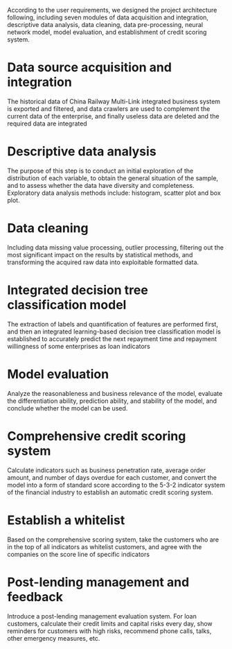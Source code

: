 According to the user requirements, we designed the project architecture following, including seven modules of data acquisition and integration, descriptive data analysis, data cleaning, data pre-processing, neural network model, model evaluation, and establishment of credit scoring system.

# Data source acquisition and integration 
The historical data of China Railway Multi-Link integrated business system is exported and filtered, and data crawlers are used to complement the current data of the enterprise, and finally useless data are deleted and the required data are integrated
# Descriptive data analysis 
The purpose of this step is to conduct an initial exploration of the distribution of each variable, to obtain the general situation of the sample, and to assess whether the data have diversity and completeness. Exploratory data analysis methods include: histogram, scatter plot and box plot.
# Data cleaning 
Including data missing value processing, outlier processing, filtering out the most significant impact on the results by statistical methods, and transforming the acquired raw data into exploitable formatted data.
# Integrated decision tree classification model 
The extraction of labels and quantification of features are performed first, and then an integrated learning-based decision tree classification model is established to accurately predict the next repayment time and repayment willingness of some enterprises as loan indicators
# Model evaluation 
Analyze the reasonableness and business relevance of the model, evaluate the differentiation ability, prediction ability, and stability of the model, and conclude whether the model can be used.
# Comprehensive credit scoring system 
Calculate indicators such as business penetration rate, average order amount, and number of days overdue for each customer, and convert the model into a form of standard score according to the 5-3-2 indicator system of the financial industry to establish an automatic credit scoring system.
# Establish a whitelist 
Based on the comprehensive scoring system, take the customers who are in the top of all indicators as whitelist customers, and agree with the companies on the score line of specific indicators
# Post-lending management and feedback 
Introduce a post-lending management evaluation system. For loan customers, calculate their credit limits and capital risks every day, show reminders for customers with high risks, recommend phone calls, talks, other emergency measures, etc.

